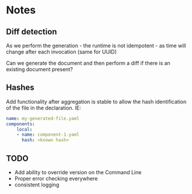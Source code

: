 # Notes

## Diff detection

As we perform the generation - the runtime is not idempotent - as time will change after each invocation (same for UUID)

Can we generate the document and then perform a diff if there is an existing document present?

## Hashes

Add functionality after aggregation is stable to allow the hash identification of the file in the declaration.
IE:

```yaml
name: my-generated-file.yaml
components:
    local:
    - name: component-1.yaml
      hash: <known hash>
```

## TODO

- Add ability to override version on the Command Line
- Proper error checking everywhere
- consistent logging
